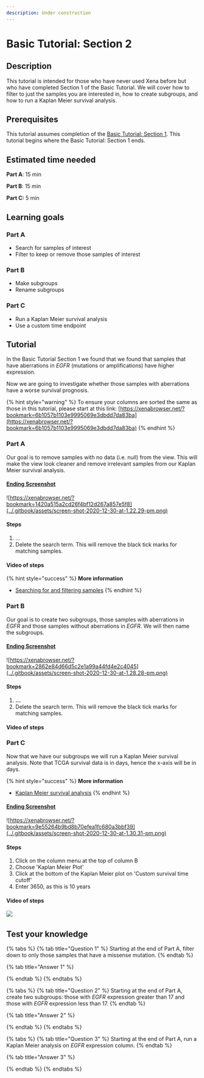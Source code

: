 ```yaml
---
description: Under construction
---
```


# Basic Tutorial: Section 2

## Description

This tutorial is intended for those who have never used Xena before but who have completed Section 1 of the Basic Tutorial. We will cover how to filter to just the samples you are interested in, how to create subgroups, and how to run a Kaplan Meier survival analysis.

## Prerequisites

This tutorial assumes completion of the [Basic Tutorial: Section 1](basic-tutorial-section-1.md). This tutorial begins where the Basic Tutorial: Section 1 ends.

## Estimated time needed

**Part A**: 15 min

**Part B**: 15 min

**Part C:** 5 min

## Learning goals

### Part A

* Search for samples of interest
* Filter to keep or remove those samples of interest

### Part B

* Make subgroups
* Rename subgroups

### Part C

* Run a Kaplan Meier survival analysis
* Use a custom time endpoint

## Tutorial

In the Basic Tutorial Section 1 we found that we found that samples that have aberrations in _EGFR_ \(mutations or amplifications\) have higher expression.

Now we are going to investigate whether those samples with aberrations have a worse survival prognosis.

{% hint style="warning" %}
To ensure your columns are sorted the same as those in this tutorial, please start at this link: [https://xenabrowser.net/?bookmark=6b1057b1103e9995069e3dbdd7da83ba](https://xenabrowser.net/?bookmark=6b1057b1103e9995069e3dbdd7da83ba)
{% endhint %}

### Part A

Our goal is to remove samples with no data \(i.e. null\) from the view. This will make the view look cleaner and remove irrelevant samples from our Kaplan Meier survival analysis.

#### [Ending Screenshot](https://xenabrowser.net/?bookmark=1420a515a2cd26f4bf12d267a857e5f8)

![https://xenabrowser.net/?bookmark=1420a515a2cd26f4bf12d267a857e5f8](../.gitbook/assets/screen-shot-2020-12-30-at-1.22.29-pm.png)

#### Steps

1. ... 
2. Delete the search term. This will remove the black tick marks for matching samples.

#### Video of steps

{% hint style="success" %}
**More information**

* [Searching for and filtering samples](../overview-of-features/filter-and-subgrouping.md)
{% endhint %}

### Part B

Our goal is to create two subgroups, those samples with aberrations in _EGFR_ and those samples without aberrations in _EGFR_. We will then name the subgroups.

#### [Ending Screenshot](https://xenabrowser.net/?bookmark=2862e84d66d5c2e1a99a44fd4e2c4045)

![https://xenabrowser.net/?bookmark=2862e84d66d5c2e1a99a44fd4e2c4045](../.gitbook/assets/screen-shot-2020-12-30-at-1.28.28-pm.png)

#### Steps

1. **...**
2. Delete the search term. This will remove the black tick marks for matching samples.

#### Video of steps

### Part C

Now that we have our subgroups we will run a Kaplan Meier survival analysis. Note that TCGA survival data is in days, hence the x-axis will be in days.

{% hint style="success" %}
**More information**

* [Kaplan Meier survival analysis](../overview-of-features/kaplan-meier-plots.md)
{% endhint %}

#### [Ending Screenshot](https://xenabrowser.net/?bookmark=9e55264b9bd8b70efea1fc680a3bbf39)

![https://xenabrowser.net/?bookmark=9e55264b9bd8b70efea1fc680a3bbf39](../.gitbook/assets/screen-shot-2020-12-30-at-1.30.31-pm.png)

#### Steps

1. Click on the column menu at the top of column B
2. Choose 'Kaplan Meier Plot'
3. Click at the bottom of the Kaplan Meier plot on 'Custom survival time cutoff'
4. Enter 3650, as this is 10 years

#### Video of steps

![](../.gitbook/assets/kmplot%20%281%29.gif)

## Test your knowledge

{% tabs %}
{% tab title="Question 1" %}
Starting at the end of Part A, filter down to only those samples that have a missense mutation.
{% endtab %}

{% tab title="Answer 1" %}

{% endtab %}
{% endtabs %}

{% tabs %}
{% tab title="Question 2" %}
Starting at the end of Part A, create two subgroups: those with _EGFR_ expression greater than 17 and those with _EGFR_ expression less than 17.
{% endtab %}

{% tab title="Answer 2" %}

{% endtab %}
{% endtabs %}

{% tabs %}
{% tab title="Question 3" %}
Starting at the end of Part A, run a Kaplan Meier analysis on _EGFR_ expression column.
{% endtab %}

{% tab title="Answer 3" %}

{% endtab %}
{% endtabs %}

